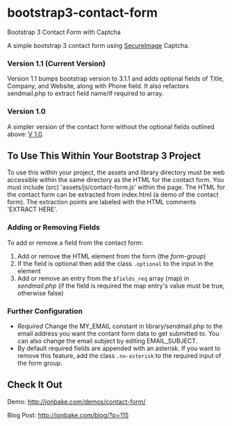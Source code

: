 bootstrap3-contact-form
=======================

Bootstrap 3 Contact Form with Captcha

A simple bootstrap 3 contact form using [SecureImage](https://github.com/dapphp/securimage) Captcha.

### Version 1.1 (Current Version)
Version 1.1 bumps bootstrap version to 3.1.1 and adds optional fields of Title, Company, and Website, along with Phone field.
It also refactors sendmail.php to extract field name/if required to array.

### Version 1.0
A simpler version of the contact form without the optional fields outlined above: [V 1.0](https://github.com/jonmbake/bootstrap3-contact-form/tree/v1.0).

## To Use This Within Your Bootstrap 3 Project
To use this within your project, the assets and library directory must be web accessible within the same directory as the HTML for the contact form.  You must include (src) 'assets/js/contact-form.js' within the page.  The HTML for the contact form can be extracted from index.html (a demo of the contact form).  The extraction points are labeled with the HTML comments 'EXTRACT HERE'.

### Adding or Removing Fields
To add or remove a field from the contact form:

1. Add or remove the HTML element from the form (the *form-group*)
2. If the field is optional then add the class `.optional` to the input in the element
3. Add or remove an entry from the `$fields_req` array (map) in *sendmail.php* (if the field is required the map entry's value must be true, otherwise false)

### Further Configuration
* *Required* Change the MY_EMAIL constant in library/sendmail.php to the email address you want the contant form data to get submitted to.  You can also change the email subject by editing EMAIL_SUBJECT.
* By default required fields are appended with an asterisk.  If you want to remove this feature, add the class `.no-asterisk` to the required input of the form group.

## Check It Out
Demo: http://jonbake.com/demos/contact-form/

Blog Post: http://jonbake.com/blog/?p=115
